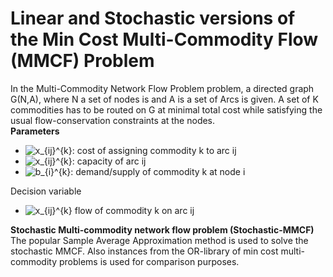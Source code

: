 # Linear and Stochastic versions of the Min Cost Multi-Commodity Flow (MMCF) Problem
In the Multi-Commodity Network Flow Problem problem, a directed graph G(N,A), where N a set of nodes is and A is a set of Arcs is given. A set of K commodities has to be routed on G at minimal total cost while satisfying the usual flow-conservation constraints at the nodes.\
<strong>Parameters</strong>
<ul>
  <li><img src="https://latex.codecogs.com/gif.latex?c_{ij}^{k}" title="x_{ij}^{k}" />: 	cost of assigning commodity k to arc ij</li>
  <li><img src="https://latex.codecogs.com/gif.latex?d_{ij}" title="x_{ij}^{k}" />: 	capacity of arc ij</li>
  <li><img src="https://latex.codecogs.com/gif.latex?c_{ij}^{k}" title="b_{i}^{k}" />: 	demand/supply of commodity k at node i</li>
</ul>
Decision variable
<ul>
 <li><img src="https://latex.codecogs.com/gif.latex?x_{ij}^{k}" title="x_{ij}^{k}" /> flow of commodity k on arc ij</li>
</ul>


<strong>Stochastic Multi-commodity network flow problem (Stochastic-MMCF)</strong>\
The popular Sample Average Approximation method is used to solve the stochastic MMCF. Also instances from the OR-library of min cost multi-commodity problems is used for comparison purposes.

